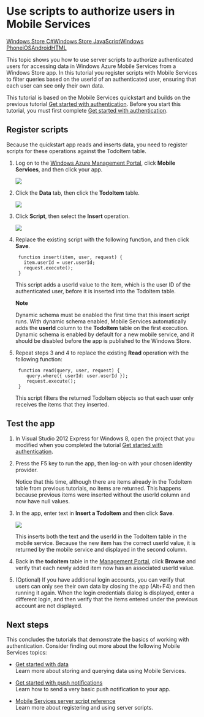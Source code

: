 <properties linkid="develop-mobile-tutorials-authorize-users-in-scripts-js" urlDisplayName="Authorize Users in Scripts" pageTitle="Authorize users in scripts (JavaScript) - Mobile Services" title="Authorize users in scripts (JavaScript) - Mobile Services" metaKeywords="" description="Learn how to authorize users in scripts in your Windows Store app with Windows Azure Mobile Services." metaCanonical="http://www.windowsazure.com/en-us/develop/mobile/tutorials/authorize-users-in-scripts-dotnet/" disqusComments="1" umbracoNaviHide="1" />



# Use scripts to authorize users in Mobile Services
<div class="dev-center-tutorial-selector sublanding"> 
	<a href="/en-us/develop/mobile/tutorials/authorize-users-in-scripts-dotnet" title="Windows Store C#">Windows Store C#</a><a href="/en-us/develop/mobile/tutorials/authorize-users-in-scripts-js" title="Windows Store JavaScript" class="current">Windows Store JavaScript</a><a href="/en-us/develop/mobile/tutorials/authorize-users-in-scripts-wp8" title="Windows Phone">Windows Phone</a><a href="/en-us/develop/mobile/tutorials/authorize-users-in-scripts-ios" title="iOS">iOS</a><a href="/en-us/develop/mobile/tutorials/authorize-users-in-scripts-android" title="Android">Android</a><a href="/en-us/develop/mobile/tutorials/authorize-users-in-scripts-html" title="HTML">HTML</a> 
</div>	


This topic shows you how to use server scripts to authorize authenticated users for accessing data in Windows Azure Mobile Services from a Windows Store app.  In this tutorial you register scripts with Mobile Services to filter queries based on the userId of an authenticated user, ensuring that each user can see only their own data.

This tutorial is based on the Mobile Services quickstart and builds on the previous tutorial [Get started with authentication]. Before you start this tutorial, you must first complete [Get started with authentication].  

## <a name="register-scripts"></a>Register scripts
Because the quickstart app reads and inserts data, you need to register scripts for these operations against the TodoItem table.

1. Log on to the [Windows Azure Management Portal], click **Mobile Services**, and then click your app. 

   ![][0]

2. Click the **Data** tab, then click the **TodoItem** table.

   ![][1]

3. Click **Script**, then select the **Insert** operation.

   ![][2]

4. Replace the existing script with the following function, and then click **Save**.

        function insert(item, user, request) {
          item.userId = user.userId;    
          request.execute();
        }

    This script adds a userId value to the item, which is the user ID of the authenticated user, before it is inserted into the TodoItem table. 

    <div class="dev-callout"><b>Note</b>
	<p>Dynamic schema must be enabled the first time that this insert script runs. With dynamic schema enabled, Mobile Services automatically adds the <strong>userId</strong> column to the <strong>TodoItem</strong> table on the first execution. Dynamic schema is enabled by default for a new mobile service, and it should be disabled before the app is published to the Windows Store.</p>
    </div>


5. Repeat steps 3 and 4 to replace the existing **Read** operation with the following function:

        function read(query, user, request) {
           query.where({ userId: user.userId });    
           request.execute();
        }

   This script filters the returned TodoItem objects so that each user only receives the items that they inserted.

## Test the app

1. In Visual Studio 2012 Express for Windows 8, open the project that you modified when you completed the tutorial [Get started with authentication].

2. Press the F5 key to run the app, then log-on with your chosen identity provider. 

   Notice that this time, although there are items already in the TodoItem table from previous tutorials, no items are returned. This happens because previous items were inserted without the userId column and now have null values.

3. In the app, enter text in **Insert a TodoItem** and then click **Save**.

   ![][3]

   This inserts both the text and the userId in the TodoItem table in the mobile service. Because the new item has the correct userId value, it is returned by the mobile service and displayed in the second column.

5. Back in the **todoitem** table in the [Management Portal][Windows Azure Management Portal], click **Browse** and verify that each newly added item now has an associated userId value.

6. (Optional) If you have additional login accounts, you can verify that users can only see their own data by closing the app (Alt+F4) and then running it again. When the login credentials dialog is displayed, enter a different login, and then verify that the items entered under the previous account are not displayed. 

## Next steps

This concludes the tutorials that demonstrate the basics of working with authentication. Consider finding out more about the following Mobile Services topics:

* [Get started with data]
  <br/>Learn more about storing and querying data using Mobile Services.

* [Get started with push notifications] 
  <br/>Learn how to send a very basic push notification to your app.

* [Mobile Services server script reference]
  <br/>Learn more about registering and using server scripts.

<!-- Anchors. -->
[Register server scripts]: #register-scripts
[Next Steps]:#next-steps

<!-- Images. -->
[0]: ../Media/mobile-services-selection.png
[1]: ../Media/mobile-portal-data-tables.png
[2]: ../Media/mobile-insert-script-users.png
[3]: ../Media/mobile-quickstart-startup.png

<!-- URLs. -->
[Windows Push Notifications & Live Connect]: http://go.microsoft.com/fwlink/p/?LinkID=257677
[Mobile Services server script reference]: http://go.microsoft.com/fwlink/p/?LinkId=262293
[My Apps dashboard]: http://go.microsoft.com/fwlink/p/?LinkId=262039
[Get started with Mobile Services]: /en-us/develop/mobile/tutorials/get-started/#create-new-service
[Get started with data]: ./mobile-services-get-started-with-data-js.md
[Get started with authentication]: ./mobile-services-get-started-with-users-js.md
[Get started with push notifications]: ./mobile-services-get-started-with-push-js.md
[JavaScript and HTML]: mobile-services-win8-javascript/
[WindowsAzure.com]: http://www.windowsazure.com/
[Windows Azure Management Portal]: https://manage.windowsazure.com/